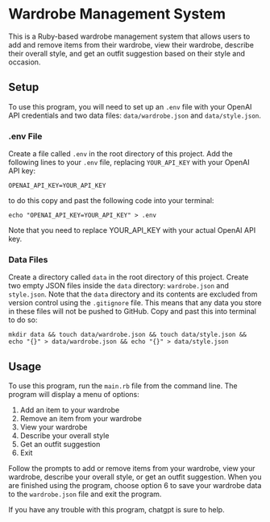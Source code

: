# Wardrobe Management System

This is a Ruby-based wardrobe management system that allows users to add and remove items from their wardrobe, view their wardrobe, describe their overall style, and get an outfit suggestion based on their style and occasion.

## Setup

To use this program, you will need to set up an `.env` file with your OpenAI API credentials and two data files: `data/wardrobe.json` and `data/style.json`.

### .env File

Create a file called `.env` in the root directory of this project. Add the following lines to your `.env` file, replacing `YOUR_API_KEY` with your OpenAI API key:


```OPENAI_API_KEY=YOUR_API_KEY ```

to do this copy and past the following code into your terminal:

```echo "OPENAI_API_KEY=YOUR_API_KEY" > .env```

Note that you need to replace YOUR_API_KEY with your actual OpenAI API key.

### Data Files

Create a directory called `data` in the root directory of this project. Create two empty JSON files inside the `data` directory: `wardrobe.json` and `style.json`. Note that the `data` directory and its contents are excluded from version control using the `.gitignore` file. This means that any data you store in these files will not be pushed to GitHub. Copy and past this into terminal to do so:

```mkdir data && touch data/wardrobe.json && touch data/style.json && echo "{}" > data/wardrobe.json && echo "{}" > data/style.json```


## Usage

To use this program, run the `main.rb` file from the command line. The program will display a menu of options:

1. Add an item to your wardrobe
2. Remove an item from your wardrobe
3. View your wardrobe
4. Describe your overall style
5. Get an outfit suggestion
6. Exit

Follow the prompts to add or remove items from your wardrobe, view your wardrobe, describe your overall style, or get an outfit suggestion. When you are finished using the program, choose option 6 to save your wardrobe data to the `wardrobe.json` file and exit the program.

If you have any trouble with this program, chatgpt is sure to help.